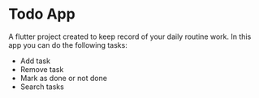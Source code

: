 # Todo App

A flutter project created to keep record of your daily routine work.
In this app you can do the following tasks:

- Add task
- Remove task
- Mark as done or not done
- Search tasks


